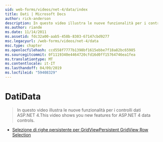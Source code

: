 ```yaml
---
uid: web-forms/videos/net-4/data/index
title: Dati | Microsoft Docs
author: rick-anderson
description: In questo video illustra le nuove funzionalità per i controlli dati ASP.NET 4.
ms.author: riande
ms.date: 11/14/2011
ms.assetid: fdc32a00-aab5-458b-8303-67147cbd9277
msc.legacyurl: /web-forms/videos/net-4/data
msc.type: chapter
ms.openlocfilehash: ccd558f7777b1398bf1615ebbe7f18a82bc65985
ms.sourcegitcommit: 0f1119340e4464720cfd16d0ff15764746ea1fea
ms.translationtype: MT
ms.contentlocale: it-IT
ms.lasthandoff: 04/09/2019
ms.locfileid: "59408329"
---
```

# <a name="data"></a><span data-ttu-id="34c13-103">Dati</span><span class="sxs-lookup"><span data-stu-id="34c13-103">Data</span></span>

> <span data-ttu-id="34c13-104">In questo video illustra le nuove funzionalità per i controlli dati ASP.NET 4.</span><span class="sxs-lookup"><span data-stu-id="34c13-104">This video shows you new features for ASP.NET 4 data controls.</span></span>


- [<span data-ttu-id="34c13-105">Selezione di righe persistente per GridView</span><span class="sxs-lookup"><span data-stu-id="34c13-105">Persistent GridView Row Selection</span></span>](aspnet-4-quick-hit-persistent-gridview-row-selection.md)
